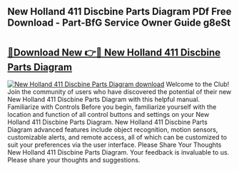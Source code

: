 ## New Holland 411 Discbine Parts Diagram PDf Free Download - Part-BfG Service Owner Guide g8eSt

# <h2><a href="http://dfor4h.blite.top/?on=New+Holland+411+Discbine+Parts+Diagram">🔗Download New 👉🔴 New Holland 411 Discbine Parts Diagram</a></h2>

[![New Holland 411 Discbine Parts Diagram download](https://i.imgur.com/lujVjoI.png)](http://dfor4h.blite.top/?on=New+Holland+411+Discbine+Parts+Diagram)
Welcome to the Club! Join the community of users who have discovered the potential of their new New Holland 411 Discbine Parts Diagram with this helpful manual. Familiarize with Controls Before you begin, familiarize yourself with the location and function of all control buttons and settings on your New Holland 411 Discbine Parts Diagram. New Holland 411 Discbine Parts Diagram advanced features include object recognition, motion sensors, customizable alerts, and remote access, all of which can be customized to suit your preferences via the user interface. Please Share Your Thoughts New Holland 411 Discbine Parts Diagram. Your feedback is invaluable to us. Please share your thoughts and suggestions.
